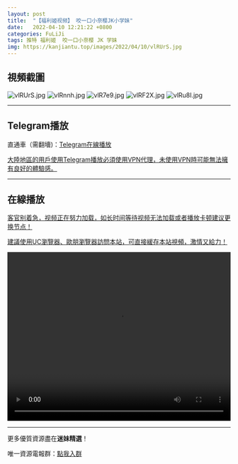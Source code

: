 ```yaml
---
layout: post
title:  "【福利姬视频】 咬一口小奈樱JK小学妹"
date:   2022-04-10 12:21:22 +0800
categories: FuLiJi
tags: 推特 福利姬  咬一口小奈樱 JK 学妹
img: https://kanjiantu.top/images/2022/04/10/vlRUrS.jpg
---
```



## 視頻截圖

![vlRUrS.jpg](https://kanjiantu.top/images/2022/04/10/vlRUrS.jpg)
![vlRnnh.jpg](https://kanjiantu.top/images/2022/04/10/vlRnnh.jpg)
![vlR7e9.jpg](https://kanjiantu.top/images/2022/04/10/vlR7e9.jpg)
![vlRF2X.jpg](https://kanjiantu.top/images/2022/04/10/vlRF2X.jpg)
![vlRu8I.jpg](https://kanjiantu.top/images/2022/04/10/vlRu8I.jpg)

* * *
## Telegram播放

直通車（需翻墻)：[Telegram在線播放](https://t.me/mimeijingxuan/575)

<u>大陸地區的用戶使用Telegram播放必須使用VPN代理，未使用VPN時可能無法擁有良好的體驗感。</u> 
* * *
## 在線播放
<u>客官别着急，视频正在努力加载，如长时间等待视频无法加载或者播放卡顿建议更换节点！</u>

<u>建議使用UC瀏覽器、歐朋瀏覽器訪問本站，可直接緩存本站視頻，激情又給力！</u>
<center><video src="https://cdn.publer.io/uploads/videos/624dbfc0db27973d1eaee75c/2507a257a7215b890b372c13da78a681.mp4" width="100%" height="380px" controls="controls"></video></center>

* * *
更多優質資源盡在**迷妹精選**！

唯一資源電報群：[點我入群](https://t.me/mimeijingxuan)


